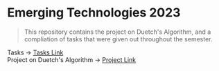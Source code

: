 # Emerging Technologies 2023
> This repository contains the project on Duetch's Algorithm, and a compliation of tasks that were given out throughout the semester. 

Tasks -> [Tasks Link](https://github.com/DanielSteshenko/emerging-technologies-2023/blob/main/tasks.ipynb) <br>
Project on Duetch's Algorithm -> [Project Link](https://github.com/DanielSteshenko/emerging-technologies-2023/blob/main/project.ipynb)

